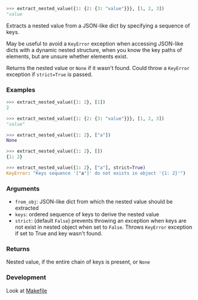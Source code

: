 ```python
>>> extract_nested_value({1: {2: {3: "value"}}}, [1, 2, 3])
"value
```

Extracts a nested value from a JSON-like dict by specifying a sequence of keys.

May be useful to avoid a `KeyError` exception when accessing JSON-like dicts with a dynamic nested structure,
when you know the key paths of elements, but are unsure whether elements exist.

Returns the nested value or `None` if it wasn't found. Could throw a `KeyError` exception if `strict=True` is passed.


### Examples
```python
>>> extract_nested_value({1: 2}, [1])
2

>>> extract_nested_value({1: {2: {3: "value"}}}, [1, 2, 3])
"value"

>>> extract_nested_value({1: 2}, ["a"])
None

>>> extract_nested_value({1: 2}, [])
{1: 2}

>>> extract_nested_value({1: 2}, ["a"], strict=True)
KeyError: "Keys sequence '["a"]' do not exists in object '{1: 2}'")
```

### Arguments
- `from_obj`: JSON-like dict from which the nested value should be extracted
- `keys`: ordered sequence of keys to derive the nested value
- `strict`: (default `False`) prevents throwing an exception when keys are not exist in nested object when set to `False`.
  Throws `KeyError` exception if set to True and key wasn't found.

### Returns
Nested value, if the entire chain of keys is present, or `None`

### Development
Look at [Makefile](./Makefile)
